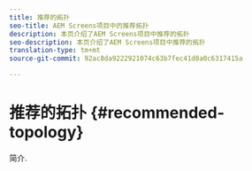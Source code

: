 ```yaml
---
title: 推荐的拓扑
seo-title: AEM Screens项目中的推荐拓扑
description: 本页介绍了AEM Screens项目中推荐的拓扑
seo-description: 本页介绍了AEM Screens项目中推荐的拓扑
translation-type: tm+mt
source-git-commit: 92ac8da9222921074c63b7fec41d0a0c6317415a

---
```



# 推荐的拓扑 {#recommended-topology}

简介.
